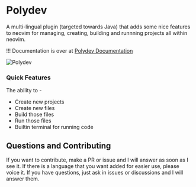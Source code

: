 # Polydev
A multi-lingual plugin (targeted towards Java) that adds some nice features to neovim for managing, creating, building and runnning projects all within neovim.

!!! Documentation is over at [Polydev Documentation](https://darthmoomancer.github.io/Polydev/)

![Polydev](https://github.com/user-attachments/assets/dbb3790b-2d67-4e84-a0e7-42b86132902b)


### Quick Features
The ability to -
* Create new projects
* Create new files
* Build those files
* Run those files
* Builtin terminal for running code

## Questions and Contributing

If you want to contribute, make a PR or issue and I will answer as soon as I see it. If there is a language that you want added for easier use, please voice it. If you have questions, just ask in issues or discussions and I will answer them.

